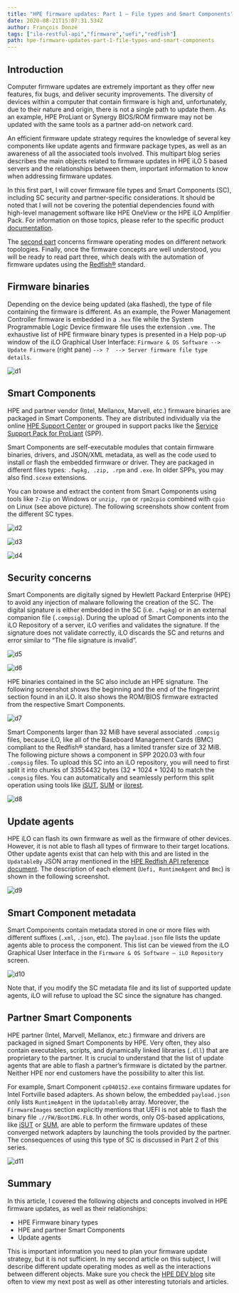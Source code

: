 ```yaml
---
title: "HPE firmware updates: Part 1 – File types and Smart Components"
date: 2020-08-21T15:07:31.534Z
author: François Donzé 
tags: ["ilo-restful-api","firmware","uefi","redfish"]
path: hpe-firmware-updates-part-1-file-types-and-smart-components
---
```

## Introduction
Computer firmware updates are extremely important as they offer new features, fix bugs, and deliver security improvements. The diversity of devices within a computer that contain firmware is high and, unfortunately, due to their nature and origin, there is not a single path to update them. As an example, HPE ProLiant or Synergy BIOS/ROM firmware may not be updated with the same tools as a partner add-on network card.
    
An efficient firmware update strategy requires the knowledge of several key components like update agents and firmware package types, as well as an awareness of all the associated tools involved. This multipart blog series describes the main objects related to firmware updates in HPE iLO 5 based servers and the relationships between them, important information to know when addressing firmware updates.
       
In this first part, I will cover firmware file types and Smart Components (SC), including SC security and partner-specific considerations. It should be noted that I will not be covering the potential dependencies found with high-level management software like HPE OneView or the HPE iLO Amplifier Pack. For information on those topics, please refer to the specific product [documentation](http://hpe.com/info/EIL).
       
The [second part](https://developer.hpe.com/blog/hpe-firmware-updates-part-2-interaction-in-operating-modes) concerns firmware operating modes on different network topologies. Finally, once the firmware concepts are well understood, you will be ready to read part three, which deals with the automation of firmware updates using the [Redfish®](https://redfish.dmtf.org/) standard.
             

## Firmware binaries
Depending on the device being updated (aka flashed), the type of file containing the firmware is different. As an example, the Power Management Controller firmware is embedded in a `.hex` file while the System Programmable Logic Device firmware file uses the extension `.vme`. The exhaustive list of HPE firmware binary types is presented in a Help pop-up window of the iLO Graphical User Interface: `Firmware & OS Software --> Update Firmware` (right pane) `--> ? 
 --> Server firmware file type details`.


![d1](https://hpe-developer-portal.s3.amazonaws.com/uploads/media/2020/7/d1-1598025868664.png)

## Smart Components
HPE and partner vendor (Intel, Mellanox, Marvell, etc.) firmware binaries are packaged in Smart Components. They are distributed individually via the online [HPE Support Center](https://support.hpe.com/hpesc/public/home/) or grouped in support packs like the [Service Support Pack for ProLiant](http://www.hpe.com/servers/spp) (SPP).
            
Smart Components are self-executable modules that contain firmware binaries, drivers, and JSON/XML metadata, as well as the code used to install or flash the embedded firmware or driver. They are packaged in different files types: `.fwpkg, .zip, .rpm` and `.exe`. In older SPPs, you may also find`.scexe` extensions.
    
You can browse and extract the content from Smart Components using tools like `7-Zip` on Windows or `unzip, rpm` or `rpm2cpio` combined with `cpio` on Linux (see above picture). The following screenshots show content from the different SC types.


![d2](https://hpe-developer-portal.s3.amazonaws.com/uploads/media/2020/7/d2-1598025876858.png)



![d3](https://hpe-developer-portal.s3.amazonaws.com/uploads/media/2020/7/d3-1598025882328.png)



![d4](https://hpe-developer-portal.s3.amazonaws.com/uploads/media/2020/7/d4-1598025888854.png)

## Security concerns
     
Smart Components are digitally signed by Hewlett Packard Enterprise (HPE) to avoid any injection of malware following the creation of the SC. The digital signature is either embedded in the SC (i.e. `.fwpkg`) or in an external companion file (`.compsig`). During the upload of Smart Components into the iLO Repository of a server, iLO verifies and validates the signature. If the signature does not validate correctly, iLO discards the SC and returns and error similar to “The file signature is invalid”.


![d5](https://hpe-developer-portal.s3.amazonaws.com/uploads/media/2020/7/d5-1598025894853.png)



![d6](https://hpe-developer-portal.s3.amazonaws.com/uploads/media/2020/7/d6-1598025903184.png)

HPE binaries contained in the SC also include an HPE signature. The following screenshot shows the beginning and the end of the fingerprint section found in an iLO. It also shows the ROM/BIOS firmware extracted from the respective Smart Components. 

![d7](https://hpe-developer-portal.s3.amazonaws.com/uploads/media/2020/7/d7-1598025910403.png)

Smart Components larger than 32 MiB have several associated `.compsig` files, because iLO, like all of the Baseboard Management Cards (BMC) compliant to the Redfish® standard, has a limited transfer size of 32 MiB. The following picture shows a component in SPP 2020.03 with four `.compsig` files. To upload this SC into an iLO repository, you will need to first split it into chunks of 33554432 bytes (32 \* 1024 \* 1024) to match the `.compsig` files. You can automatically and seamlessly perform this split operation using tools like [iSUT](https://h20195.www2.hpe.com/V2/getpdf.aspx/4AA4-6947ENW.pdf), [SUM](https://support.hpe.com/hpesc/public/docDisplay?docId=a00097903en_us) or [ilorest](http://hpe.com/info/resttool).
      

![d8](https://hpe-developer-portal.s3.amazonaws.com/uploads/media/2020/7/d8-1598025918145.png)

## Update agents
HPE iLO can flash its own firmware as well as the firmware of other devices. However, it is not able to flash all types of firmware to their target locations. Other update agents exist that can help with this and are listed in the `UpdatableBy` JSON array mentioned in the [HPE Redfish API reference document](https://hewlettpackard.github.io/ilo-rest-api-docs/ilo5/#updatableby-array). The description of each element (`Uefi, RuntimeAgent` and `Bmc`) is shown in the following screenshot.
            

![d9](https://hpe-developer-portal.s3.amazonaws.com/uploads/media/2020/7/d9-1598025925410.png)


        
## Smart Component metadata
Smart Components contain metadata stored in one or more files with different suffixes (`.xml`, `.json`, etc). The `payload.json` file lists the update agents able to process the component. This list can be viewed from the iLO Graphical User Interface in the `Firmware & OS Software – iLO Repository` screen.
  


![d10](https://hpe-developer-portal.s3.amazonaws.com/uploads/media/2020/7/d10-1598025933118.png)

Note that, if you modify the SC metadata file and its list of supported update agents, iLO will refuse to upload the SC since the signature has changed.
         
## Partner Smart Components
HPE partner (Intel, Marvell, Mellanox, etc.) firmware and drivers are packaged in signed Smart Components by HPE. Very often, they also contain executables, scripts, and dynamically linked libraries (`.dll`) that are proprietary to the partner. It is crucial to understand that the list of update agents that are able to flash a partner’s firmware is dictated by the partner. Neither HPE nor end customers have the possibility to alter this list.
          
For example, Smart Component `cp040152.exe` contains firmware updates for Intel Fortville based adapters. As shown below, the embedded `payload.json` only lists `RuntimeAgent` in the `UpdatableBy` array. Moreover, the `FirmwareImages` section explicitly mentions that UEFI is not able to flash the binary file `.//FW/BootIMG.FLB`. In other words, only OS-based applications, like [iSUT](https://h20195.www2.hpe.com/V2/getpdf.aspx/4AA4-6947ENW.pdf) or [SUM](https://support.hpe.com/hpesc/public/docDisplay?docId=a00097903en_us), are able to perform the firmware updates of these converged network adapters by launching the tools provided by the partner. The consequences of using this type of SC is discussed in Part 2 of this series.


![d11](https://hpe-developer-portal.s3.amazonaws.com/uploads/media/2020/7/d11-1598025939128.png)

## Summary
In this article, I covered the following objects and concepts involved in HPE firmware updates, as well as their relationships:
-	HPE Firmware binary types
-	HPE and partner Smart Components
-	Update agents
      
This is important information you need to plan your firmware update strategy, but it is not sufficient. In my second article on this subject, I will describe different update operating modes as well as the interactions between different objects. Make sure you check the [HPE DEV blog](https://developer.hpe.com/blog) site often to view my next post as well as other interesting tutorials and articles.
